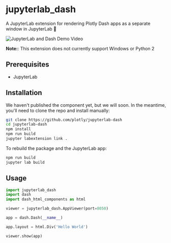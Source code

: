 # jupyterlab_dash

A JupyterLab extension for rendering Plotly Dash apps as a separate window in JupyterLab :tada:

![JupyterLab and Dash Demo Video](https://user-images.githubusercontent.com/1280389/47668836-da9f4280-db7f-11e8-8523-8663b6a5347f.gif)

**Note:**: This extension does not currently support Windows or Python 2

## Prerequisites

* JupyterLab


## Installation

We haven't published the component yet, but we will soon. In the meantime, you'll need to clone the repo and install manually:

```bash
git clone https://github.com/plotly/jupyterlab-dash
cd jupyterlab-dash
npm install
npm run build
jupyter labextension link .
```

To rebuild the package and the JupyterLab app:

```bash
npm run build
jupyter lab build
```

## Usage

```python
import jupyterlab_dash
import dash
import dash_html_components as html

viewer = jupyterlab_dash.AppViewer(port=8050)

app = dash.Dash(__name__)

app.layout = html.Div('Hello World')

viewer.show(app)
```
